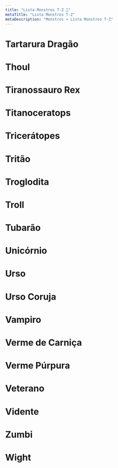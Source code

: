 ```yaml
---
title: "Lista Monstros T-Z 🔴"
metaTitle: "Lista Monstros T-Z"
metaDescription: "Monstros > Lista Monstros T-Z"
---
```

# Tartarura Dragão

# Thoul

# Tiranossauro Rex

# Titanoceratops

# Tricerátopes

# Tritão

# Troglodita

# Troll

# Tubarão

# Unicórnio

# Urso

# Urso Coruja

# Vampiro

# Verme de Carniça

# Verme Púrpura

# Veterano

# Vidente

# Zumbi

# Wight